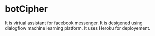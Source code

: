 # botCipher
It is virtual assistant for facebook messenger. It is desigened using dialogflow machine learning platform. It uses Heroku for deployement.
